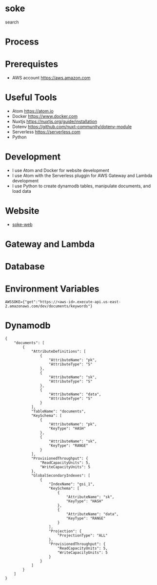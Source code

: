 # soke
search

# Process


# Prerequistes
* AWS account https://aws.amazon.com 

# Useful Tools
* Atom https://atom.io
* Docker https://www.docker.com 
* Nuxtjs https://nuxtjs.org/guide/installation 
* Dotenv https://github.com/nuxt-community/dotenv-module
* Serverless https://serverless.com
* Python

# Development
* I use Atom and Docker for website development
* I use Atom with the Serverless pluggin for AWS Gateway and Lambda development
* I use Python to create dynamodb tables, manipulate documents, and load data



# Website
* [soke-web](soke-web/)

# Gateway and Lambda

# Database



# Environment Variables
```
AWSSOKE={"get":"https://<aws-id>.execute-api.us-east-2.amazonaws.com/dev/documents/keywords"}
```

# Dynamodb
```
{
    "documents": [
        {
            "AttributeDefinitions": [
                {
                    "AttributeName": "pk",
                    "AttributeType": "S"
                },
                {
                    "AttributeName": "sk",
                    "AttributeType": "S"
                },
                {
                    "AttributeName": "data",
                    "AttributeType": "S"
                }
            ],
            "TableName": "documents",
            "KeySchema": [
                {
                    "AttributeName": "pk",
                    "KeyType": "HASH"
                },
                {
                    "AttributeName": "sk",
                    "KeyType": "RANGE"
                }
            ],
            "ProvisionedThroughput": {
                "ReadCapacityUnits": 5,
                "WriteCapacityUnits": 5
            },
            "GlobalSecondaryIndexes": [
                {
                    "IndexName": "gsi_1",
                    "KeySchema": [
                        {
                            "AttributeName": "sk",
                            "KeyType": "HASH"
                        },
                        {
                            "AttributeName": "data",
                            "KeyType": "RANGE"
                        }
                    ],
                    "Projection": {
                        "ProjectionType": "ALL"
                    },
                    "ProvisionedThroughput": {
                        "ReadCapacityUnits": 5,
                        "WriteCapacityUnits": 5
                    }
                }
            ]
        }
    ]
}   
```

